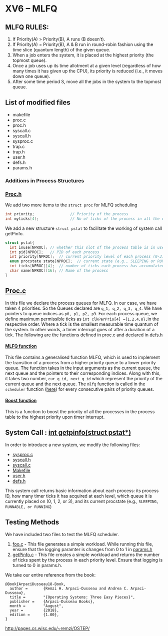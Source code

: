 # XV6 – MLFQ
## MLFQ RULES:
1. If Priority(A) > Priority(B), A runs (B doesn’t). 
2. If Priority(A) = Priority(B), A & B run in round-robin fashion using the time slice (quantum length) of the given queue.
3. When a job enters the system, it is placed at the highest priority (the topmost queue). 
4. Once a job uses up its time allotment at a given level (regardless of how many times it has given up the CPU), its priority is reduced (i.e., it moves down one queue). 
5. After some time period S, move all the jobs in the system to the topmost queue.

## List of modified files
* makefile
* proc.c
* proc.h
* syscall.c
* syscall.h
* sysproc.c
* trap.c
* trap.h
* user.h
* defs.h
* params.h

### Additions in Process Structures
### [Proc.h](https://github.com/uditvyas/xv6-MLFQ/blob/master/proc.h)
We add two more items to the ```struct proc``` for MLFQ scheduling
```C
int priority;                // Priority of the process
int myticks[4];              // No of ticks of the process in all the queues
```

We add a new structure ```struct pstat``` to facilitate the working of system call getPinfo.
```C
struct pstat{
  int inuse[NPROC]; // whether this slot of the process table is in use (1 or 0)
  int pid[NPROC];   // PID of each process
  int priority[NPROC];  // current priority level of each process (0-3)
  enum procstate state[NPROC];  // current state (e.g., SLEEPING or RUNNABLE) of each process
  int ticks[NPROC][4];  // number of ticks each process has accumulated at each of 4 priorities
  char name[NPROC][16]; // Name of the process
}
```
## [Proc.c](https://github.com/uditvyas/xv6-MLFQ/blob/master/proc.c)

In this file we declare the process queues for MLFQ. In our case, we have taken 4 priorities. So the Queues declared are ```q_1, q_2, q_3, q_4```. We have pointers to queue indices as ```p0, p1, p2, p3```. 
For each process queue, we define maximum permissible ticks as ```int clkPerPrio[4] ={1,2,4,8};```in the respective order. Where a tick is the smallest measurable time quantum of the system. In other words, a timer interrupt goes of after a duration of a tick.
The following are the functions defined in proc.c and declared in [defs.h](
https://github.com/uditvyas/xv6-MLFQ/blob/master/defs.h#L128)
#### [MLFQ function](https://github.com/uditvyas/xv6-MLFQ/blob/c80326de909811f20a783b5d6ffa526146f4d85f/proc.c#L434)
This file contains a generalised function MLFQ, which is used to implement the transition of a process from a higher priority queue to a lower priority queue.
The function takes in the input arguments as the current queue, the next queue and the pointers to their corresponding indices. Along with this, it takes two number, ```cur_q_id, next_q_id``` which represent the priority of the current queue and the next queue. 
The ```mlfq``` function is called in the ```scheduler``` function ([here](https://github.com/uditvyas/xv6-MLFQ/blob/master/proc.c#L508)) for every consecutive pairs of priority queues. 
#### [Boost function](https://github.com/uditvyas/xv6-MLFQ/blob/master/proc.c#L363)
This is a function to boost the priority of all the processes in the process table to the highest priority upon timer interrupt. 

## System Call : [int getpinfo(struct pstat*)](https://github.com/uditvyas/xv6-MLFQ/blob/master/getpinfo.c) 

In order to introduce a new system, we modify the following files:
* [sysproc.c](https://github.com/uditvyas/xv6-MLFQ/blob/master/sysproc.c#L98)
* [syscall.h](https://github.com/uditvyas/xv6-MLFQ/blob/master/syscall.h#L24)
* [syscall.c](https://github.com/uditvyas/xv6-MLFQ/blob/master/syscall.c#L136)
* [Makefile](https://github.com/uditvyas/xv6-MLFQ/blob/master/Makefile)
* [user.h](https://github.com/uditvyas/xv6-MLFQ/blob/master/user.h#L30)
* [defs.h](https://github.com/uditvyas/xv6-MLFQ/blob/master/defs.h#L131)

This system call returns basic information about each process: its process ID, how many timer ticks it has acquired at each level, which queue it is currently placed on (0, 1, 2, or 3), and its current procstate (e.g., ```SLEEPING, RUNNABLE, or RUNNING```)

## Testing Methods
We have included two files to test the MLFQ scheduler.
1. [foo.c](https://github.com/uditvyas/xv6-MLFQ/blob/master/foo.c) - This file generates a simple workload. While running this file, ensure that the logging paramter is changes from 0 to 1 in [params.h](https://github.com/uditvyas/xv6-MLFQ/blob/master/param.h#L14)
2. [getPinfo.c](https://github.com/uditvyas/xv6-MLFQ/blob/master/getPinfo.c) - This file creates a simple workload and returns the number of ticks spent by the process in each priority level. Ensure that logging is turned to 0 in params.h.

We take our entire reference from the book:

```
@Book{ArpaciDusseau18-Book,
  author =       {Remzi H. Arpaci-Dusseau and Andrea C. Arpaci-Dusseau},
  title =        "{Operating Systems: Three Easy Pieces}",
  publisher =    {Arpaci-Dusseau Books},
  month =        "August",
  year =         {2018},
  edition =      {1.00},
}
```
http://pages.cs.wisc.edu/~remzi/OSTEP/
 



